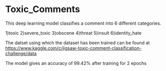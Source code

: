 # Toxic_Comments

This deep learning model classifies a comment into 6 different categories.

1)toxic 
2)severe_toxic
3)obscene
4)threat
5)insult
6)identity_hate

The datset using which the dataset has been trained can be found at
https://www.kaggle.com/c/jigsaw-toxic-comment-classification-challenge/data

The model gives an accuracy of 99.42% after training for 2 epochs
